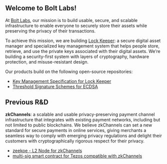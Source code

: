 ## Welcome to Bolt Labs!

At [Bolt Labs](https://boltlabs.tech), our mission is to build usable, secure, and scalable infrastructure to enable everyone to securely store their assets while preserving the privacy of their transactions.

To achieve this mission, we are building [Lock Keeper](https://github.com/boltlabs-inc/key-mgmt): a secure digital asset manager and specialized key management system that helps people store, retrieve, and use the private keys associated with their digital assets. We’re building a security-first system with layers of cryptography, hardware protection, and misuse-resistant design.

Our products build on the following open-source repositories:
* [Key Management Specification for Lock Keeper](https://github.com/boltlabs-inc/key-mgmt-spec)
* [Threshold Signature Schemes for ECDSA](https://github.com/boltlabs-inc/tss-ecdsa)

## Previous R&D ##
**zkChannels**: a scalable and usable privacy-preserving payment channel infrastructure that integrates with existing payment networks, including but not limited to public blockchains. We believe zkChannels can set a new standard for secure payments in online services, giving merchants a seamless way to comply with emerging privacy regulations and delight their customers with cryptographically rigorous respect for their privacy.

* [zeekoe - L2 Node for zkChannels](https://github.com/boltlabs-inc/zeekoe)
* [multi-sig smart contract for Tezos compatible with zkChannels](https://github.com/boltlabs-inc/tezos-contract)


<!--

**Here are some ideas to get you started:**

🙋‍♀️ A short introduction - what is your organization all about?
🌈 Contribution guidelines - how can the community get involved?
👩‍💻 Useful resources - where can the community find your docs? Is there anything else the community should know?
🍿 Fun facts - what does your team eat for breakfast?
🧙 Remember, you can do mighty things with the power of [Markdown](https://docs.github.com/github/writing-on-github/getting-started-with-writing-and-formatting-on-github/basic-writing-and-formatting-syntax)
-->
